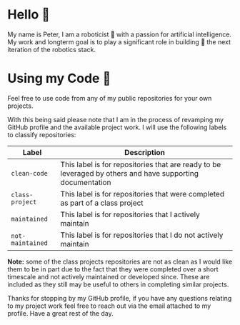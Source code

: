 # Hello 👋
My name is Peter, I am a roboticist 🤖 with a passion for artificial intelligence. My work and longterm goal is to play a significant role in building 🔧 the next iteration of the robotics stack.

# Using my Code 👾
Feel free to use code from any of my public repositories for your own projects. 

With this being said please note that I am in the process of revamping my GitHub profile and the available project work. I will use the following labels to classify repositories: 


| **Label**        | **Description**  |
| ----------- | ----------- |
| `clean-code` | This label is for repositories that are ready to be leveraged by others and have supporting documentation |
| `class-project` | This label is for repositories that were completed as part of a class project |
| `maintained` |  This label is for repositories that I actively maintain |
| `not-maintained` | This label is for repositories that I do not actively maintain |


**Note:** some of the class projects repositories are not as clean as I would like them to be in part due to the fact that they were completed over a short timescale and not actively maintained or developed since. These are included as they still may be useful to others in completing similar projects.

Thanks for stopping by my GitHub profile, if you have any questions relating to my project work feel free to reach out via the email attached to my profile. Have a great rest of the day.
